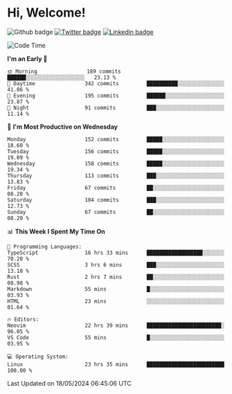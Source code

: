   # Hi, Welcome!
  ![Github badge](https://img.shields.io/github/followers/kraken-afk.svg?style=social&label=Follow&maxAge=2592000)
  [![Twitter badge](https://img.shields.io/badge/-Twitter-00acee?style=flat-square&logo=Twitter&logoColor=white)](https://twitter.com/trshppl)
  [![Linkedin badge](https://img.shields.io/badge/LinkedIn-0077B5?style=flat-square&logo=linkedin&logoColor=white)](https://www.linkedin.com/in/noveanrer)
<!--START_SECTION:waka-->
![Code Time](http://img.shields.io/badge/Code%20Time-220%20hrs%2018%20mins-blue)

**I'm an Early 🐤** 

```text
🌞 Morning                189 commits         ██████░░░░░░░░░░░░░░░░░░░   23.13 % 
🌆 Daytime                342 commits         ██████████░░░░░░░░░░░░░░░   41.86 % 
🌃 Evening                195 commits         ██████░░░░░░░░░░░░░░░░░░░   23.87 % 
🌙 Night                  91 commits          ███░░░░░░░░░░░░░░░░░░░░░░   11.14 % 
```
📅 **I'm Most Productive on Wednesday** 

```text
Monday                   152 commits         █████░░░░░░░░░░░░░░░░░░░░   18.60 % 
Tuesday                  156 commits         █████░░░░░░░░░░░░░░░░░░░░   19.09 % 
Wednesday                158 commits         █████░░░░░░░░░░░░░░░░░░░░   19.34 % 
Thursday                 113 commits         ███░░░░░░░░░░░░░░░░░░░░░░   13.83 % 
Friday                   67 commits          ██░░░░░░░░░░░░░░░░░░░░░░░   08.20 % 
Saturday                 104 commits         ███░░░░░░░░░░░░░░░░░░░░░░   12.73 % 
Sunday                   67 commits          ██░░░░░░░░░░░░░░░░░░░░░░░   08.20 % 
```


📊 **This Week I Spent My Time On** 

```text
💬 Programming Languages: 
TypeScript               16 hrs 33 mins      ██████████████████░░░░░░░   70.20 % 
SCSS                     3 hrs 6 mins        ███░░░░░░░░░░░░░░░░░░░░░░   13.18 % 
Rust                     2 hrs 7 mins        ██░░░░░░░░░░░░░░░░░░░░░░░   08.98 % 
Markdown                 55 mins             █░░░░░░░░░░░░░░░░░░░░░░░░   03.93 % 
HTML                     23 mins             ░░░░░░░░░░░░░░░░░░░░░░░░░   01.64 % 

🔥 Editors: 
Neovim                   22 hrs 39 mins      ████████████████████████░   96.05 % 
VS Code                  55 mins             █░░░░░░░░░░░░░░░░░░░░░░░░   03.95 % 

💻 Operating System: 
Linux                    23 hrs 35 mins      █████████████████████████   100.00 % 
```


 Last Updated on 18/05/2024 06:45:06 UTC
<!--END_SECTION:waka-->